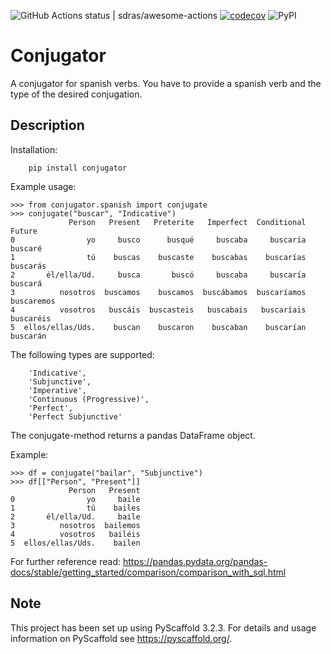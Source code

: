 ![GitHub Actions status | sdras/awesome-actions](https://github.com/plysytsya/conjugator/workflows/runtests/badge.svg)
[![codecov](https://codecov.io/gh/plysytsya/conjugator/branch/master/graph/badge.svg)](https://codecov.io/gh/plysytsya/conjugator/branch/master/graph/badge.svg)
![PyPI](https://img.shields.io/pypi/v/conjugator)


# Conjugator


A conjugator for spanish verbs. You have to provide a spanish verb and the type of the desired conjugation.



## Description

Installation:

        pip install conjugator

Example usage:

    >>> from conjugator.spanish import conjugate
    >>> conjugate("buscar", "Indicative")
                 Person   Present   Preterite   Imperfect  Conditional      Future
    0                yo     busco      busqué     buscaba     buscaría     buscaré
    1                tú    buscas    buscaste    buscabas    buscarías    buscarás
    2       él/ella/Ud.     busca       buscó     buscaba     buscaría     buscará
    3          nosotros  buscamos    buscamos  buscábamos  buscaríamos  buscaremos
    4          vosotros   buscáis  buscasteis   buscabais   buscaríais   buscaréis
    5  ellos/ellas/Uds.    buscan    buscaron    buscaban    buscarían    buscarán


The following types are supported:

        'Indicative',
        'Subjunctive',
        'Imperative',
        'Continuous (Progressive)',
        'Perfect',
        'Perfect Subjunctive'

The conjugate-method returns a pandas DataFrame object.

Example:

    >>> df = conjugate("bailar", "Subjunctive")
    >>> df[["Person", "Present"]]
                 Person   Present
    0                yo     baile
    1                tú    bailes
    2       él/ella/Ud.     baile
    3          nosotros  bailemos
    4          vosotros   bailéis
    5  ellos/ellas/Uds.    bailen


For further reference read: https://pandas.pydata.org/pandas-docs/stable/getting_started/comparison/comparison_with_sql.html



## Note

This project has been set up using PyScaffold 3.2.3. For details and usage
information on PyScaffold see https://pyscaffold.org/.

